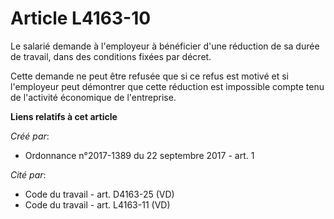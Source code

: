 # Article L4163-10

Le salarié demande à l'employeur à bénéficier d'une réduction de sa durée de travail, dans des conditions fixées par décret.

Cette demande ne peut être refusée que si ce refus est motivé et si l'employeur peut démontrer que cette réduction est
impossible compte tenu de l'activité économique de l'entreprise.

**Liens relatifs à cet article**

_Créé par_:

  - Ordonnance n°2017-1389 du 22 septembre 2017 - art. 1

_Cité par_:

  - Code du travail - art. D4163-25 (VD)
  - Code du travail - art. L4163-11 (VD)
